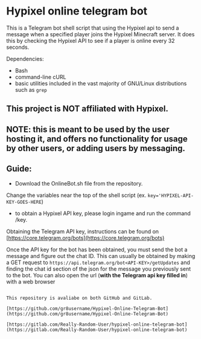# Hypixel online telegram bot

This is a Telegram bot shell script that using the Hypixel api to send a message when a specified player joins the Hypixel Minecraft server. It does this by checking the Hypixel API to see if a player is online every 32 seconds.

Dependencies:
* Bash
* command-line cURL
* basic utilities included in the vast majority of GNU/Linux distributions such as ```grep```


## This project is **NOT** affiliated with Hypixel.
## NOTE: this is meant to be used by the user hosting it, and offers no functionality for usage by other users, or adding users by messaging.

## Guide:
* Download the OnlineBot.sh file from the repository.

Change the variables near the top of the shell script (ex. ```key='HYPIXEL-API-KEY-GOES-HERE```)
* to obtain a Hypixel API key, please login ingame and run the command /key.

Obtaining the Telegram API key, instructions can be found on [https://core.telegram.org/bots](https://core.telegram.org/bots)

Once the API key for the bot has been obtained, you must send the bot a message and figure out the chat ID. This can usually be obtained by making a GET request to ```https://api.telegram.org/bot<API-KEY>/getUpdates``` and finding the chat id section of the json for the message you previously sent to the bot. You can also open the url (**with the Telegram api key filled in**) with a web browser

~~~ Then figure out the uuid of the player this can be done most easily with [NameMC](https://namemc.com), remove any ```-``` ( it should look something like this ```069a79f444e94726a5befca90e38aaf5```) from the uuid, and then then change ```uuid=```.~~~ It is now no longer required to fill in a uuid, make sure ```userUsername=true``` and fill in ```playerName=```

This repository is avaliabe on both GitHub and GitLab.

[https://github.com/gr8username/Hypixel-Online-Telegram-Bot](https://github.com/gr8username/Hypixel-Online-Telegram-Bot)

[https://gitlab.com/Really-Random-User/hypixel-online-telegram-bot](https://gitlab.com/Really-Random-User/hypixel-online-telegram-bot)

